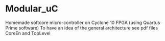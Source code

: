 # Modular_uC
Homemade softcore micro-controller on Cyclone 10 FPGA (using Quartus Prime software)
To have an idea of the general architecture see pdf files CoreEn and TopLevel
